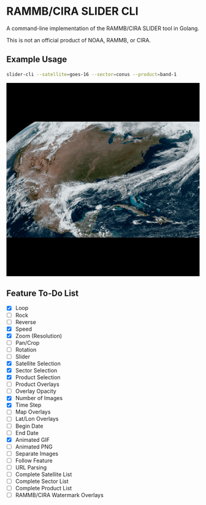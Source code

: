 # RAMMB/CIRA SLIDER CLI

A command-line implementation of the RAMMB/CIRA SLIDER tool in Golang.

This is not an official product of NOAA, RAMMB, or CIRA.

## Example Usage

```bash
slider-cli --satellite=goes-16 --sector=conus --product=band-1
```

![Example Animation](examples/cira-rammb-slider---goes-16---conus---geocolor---20210329000116-20210329190116.gif)

## Feature To-Do List

- [x] Loop
- [ ] Rock
- [ ] Reverse
- [x] Speed
- [x] Zoom (Resolution)
- [ ] Pan/Crop
- [ ] Rotation
- [ ] Slider
- [x] Satellite Selection
- [x] Sector Selection
- [x] Product Selection
- [ ] Product Overlays
- [ ] Overlay Opacity
- [x] Number of Images
- [x] Time Step
- [ ] Map Overlays
- [ ] Lat/Lon Overlays
- [ ] Begin Date
- [ ] End Date
- [x] Animated GIF
- [ ] Animated PNG
- [ ] Separate Images
- [ ] Follow Feature
- [ ] URL Parsing
- [ ] Complete Satellite List
- [ ] Complete Sector List
- [ ] Complete Product List
- [ ] RAMMB/CIRA Watermark Overlays
